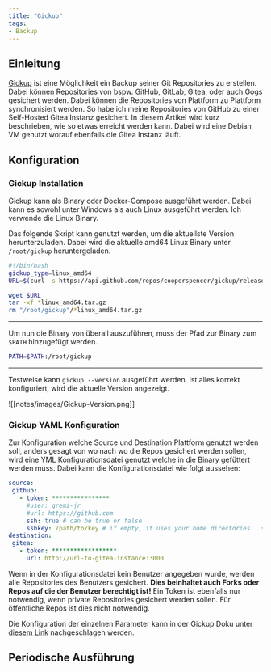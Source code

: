 ```yaml
---
title: "Gickup"
tags:
- Backup
---
```


## Einleitung
[Gickup](https://github.com/cooperspencer/gickup) ist eine Möglichkeit ein Backup seiner Git Repositories zu erstellen. Dabei können Repositories von bspw. GitHub, GitLab, Gitea, oder auch Gogs gesichert werden. Dabei können die Repositories von Plattform zu Plattform synchronisiert werden. So habe ich meine Repositories von GitHub zu einer Self-Hosted Gitea Instanz gesichert. 
In diesem Artikel wird kurz beschrieben, wie so etwas erreicht werden kann. 
Dabei wird eine Debian VM genutzt worauf ebenfalls die Gitea Instanz läuft.

## Konfiguration

### Gickup Installation
Gickup kann als Binary oder Docker-Compose ausgeführt werden. Dabei kann es sowohl unter Windows als auch Linux ausgeführt werden. Ich verwende die Linux Binary. 

Das folgende Skript kann genutzt werden, um die aktuellste Version herunterzuladen. Dabei wird die aktuelle amd64 Linux Binary unter `/root/gickup` heruntergeladen.
```bash {title="update-gickup.sh"}
#!/bin/bash
gickup_type=linux_amd64
URL=$(curl -s https://api.github.com/repos/cooperspencer/gickup/releases/latest | jq -r ".assets[] | select(.name | test(\"${gickup_type}\")) | .browser_download_url")

wget $URL
tar -xf *linux_amd64.tar.gz
rm "/root/gickup"/*linux_amd64.tar.gz
```

---

Um nun die Binary von überall auszuführen, muss der Pfad zur Binary zum `$PATH` hinzugefügt werden.
```bash
PATH=$PATH:/root/gickup
```
---

Testweise kann `gickup --version` ausgeführt werden. Ist alles korrekt konfiguriert, wird die aktuelle Version angezeigt.

![[notes/images/Gickup-Version.png]]

### Gickup YAML Konfiguration
Zur Konfiguration welche Source und Destination Plattform genutzt werden soll, anders gesagt von wo nach wo die Repos gesichert werden sollen, wird eine YML Konfigurationsdatei genutzt welche in die Binary gefüttert werden muss. Dabei kann die Konfigurationsdatei wie folgt aussehen:
 ```yaml {title="gickup.yml"}
 source:
  github:
    - token: ****************
      #user: gremi-jr
      #url: https://github.com
      ssh: true # can be true or false
      sshkey: /path/to/key # if empty, it uses your home directories' .ssh/id_rsa
destination:
  gitea:
    - token: ******************
      url: http://url-to-gitea-instance:3000
 ```

Wenn in der Konfigurationsdatei kein Benutzer angegeben wurde, werden alle Repositories des Benutzers gesichert. **Dies beinhaltet auch Forks oder Repos auf die der Benutzer berechtigt ist!**
Ein Token ist ebenfalls nur notwendig, wenn private Repositories gesichert werden sollen. Für öffentliche Repos ist dies nicht notwendig.

Die Konfiguration der einzelnen Parameter kann in der Gickup Doku unter [diesem Link](https://cooperspencer.github.io/gickup-documentation/docs/configuration/) nachgeschlagen werden.

## Periodische Ausführung
